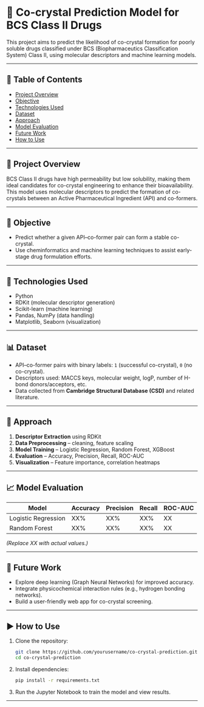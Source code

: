# 💊 Co-crystal Prediction Model for BCS Class II Drugs

This project aims to predict the likelihood of co-crystal formation for poorly soluble drugs classified under BCS (Biopharmaceutics Classification System) Class II, using molecular descriptors and machine learning models.

---

## 📁 Table of Contents

* [Project Overview](#project-overview)
* [Objective](#objective)
* [Technologies Used](#technologies-used)
* [Dataset](#dataset)
* [Approach](#approach)
* [Model Evaluation](#model-evaluation)
* [Future Work](#future-work)
* [How to Use](#how-to-use)


---

## 🔬 Project Overview

BCS Class II drugs have high permeability but low solubility, making them ideal candidates for co-crystal engineering to enhance their bioavailability. This model uses molecular descriptors to predict the formation of co-crystals between an Active Pharmaceutical Ingredient (API) and co-formers.

---

## 🎯 Objective

* Predict whether a given API–co-former pair can form a stable co-crystal.
* Use cheminformatics and machine learning techniques to assist early-stage drug formulation efforts.

---

## 🧰 Technologies Used

* Python
* RDKit (molecular descriptor generation)
* Scikit-learn (machine learning)
* Pandas, NumPy (data handling)
* Matplotlib, Seaborn (visualization)

---

## 📊 Dataset

* API–co-former pairs with binary labels: `1` (successful co-crystal), `0` (no co-crystal).
* Descriptors used: MACCS keys, molecular weight, logP, number of H-bond donors/acceptors, etc.
* Data collected from **Cambridge Structural Database (CSD)** and related literature.

---

## 🔁 Approach

1. **Descriptor Extraction** using RDKit
2. **Data Preprocessing** – cleaning, feature scaling
3. **Model Training** – Logistic Regression, Random Forest, XGBoost
4. **Evaluation** – Accuracy, Precision, Recall, ROC-AUC
5. **Visualization** – Feature importance, correlation heatmaps

---

## 📈 Model Evaluation

| Model               | Accuracy | Precision | Recall | ROC-AUC |
| ------------------- | -------- | --------- | ------ | ------- |
| Logistic Regression | XX%      | XX%       | XX%    | XX      |
| Random Forest       | XX%      | XX%       | XX%    | XX      |

*(Replace XX with actual values.)*

---

## 🚀 Future Work

* Explore deep learning (Graph Neural Networks) for improved accuracy.
* Integrate physicochemical interaction rules (e.g., hydrogen bonding networks).
* Build a user-friendly web app for co-crystal screening.

---

## ▶️ How to Use

1. Clone the repository:

   ```bash
   git clone https://github.com/yourusername/co-crystal-prediction.git
   cd co-crystal-prediction
   ```
2. Install dependencies:

   ```bash
   pip install -r requirements.txt
   ```
3. Run the Jupyter Notebook to train the model and view results.

---




